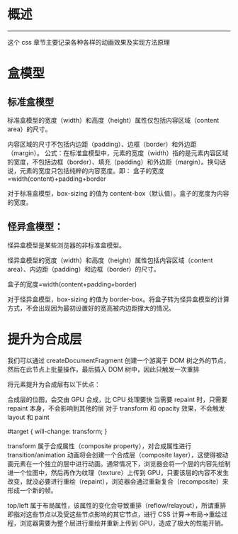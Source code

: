 # 概述

---

这个 css 章节主要记录各种各样的动画效果及实现方法原理

# 盒模型

## 标准盒模型

标准盒模型的宽度（width）和高度（height）属性仅包括内容区域（content area）的尺寸。

内容区域的尺寸不包括内边距（padding）、边框（border）和外边距（margin）。
公式：在标准盒模型中，元素的宽度（width）指的是元素内容区域的宽度，不包括边框（border）、填充（padding）和外边距（margin）。换句话说，元素的宽度只包括纯粹的内容宽度。即：
盒子的宽度=width(content)+padding+border

对于标准盒模型，box-sizing 的值为 content-box（默认值）。盒子的宽度为内容的宽度。

## 怪异盒模型：

怪异盒模型是某些浏览器的非标准盒模型。

怪异盒模型的宽度（width）和高度（height）属性包括内容区域（content area）、内边距（padding）和边框（border）的尺寸。

盒子的宽度=width(content+padding+border)

对于怪异盒模型，box-sizing 的值为 border-box。将盒子转为怪异盒模型的计算方式，不会出现因为最初设置好的宽高被内边距撑大的情况。

# 提升为合成层

我们可以通过 createDocumentFragment 创建一个游离于 DOM 树之外的节点，然后在此节点上批量操作，最后插入 DOM 树中，因此只触发一次重排

将元素提升为合成层有以下优点：

合成层的位图，会交由 GPU 合成，比 CPU 处理要快
当需要 repaint 时，只需要 repaint 本身，不会影响到其他的层
对于 transform 和 opacity 效果，不会触发 layout 和 paint

#target {
will-change: transform;
}

transform 属于合成属性（composite property），对合成属性进行 transition/animation 动画将会创建一个合成层（composite layer），这使得被动画元素在一个独立的层中进行动画。通常情况下，浏览器会将一个层的内容先绘制进一个位图中，然后再作为纹理（texture）上传到 GPU，只要该层的内容不发生改变，就没必要进行重绘（repaint），浏览器会通过重新复合（recomposite）来形成一个新的帧。

top/left 属于布局属性，该属性的变化会导致重排（reflow/relayout），所谓重排即指对这些节点以及受这些节点影响的其它节点，进行 CSS 计算->布局->重绘过程，浏览器需要为整个层进行重绘并重新上传到 GPU，造成了极大的性能开销。
